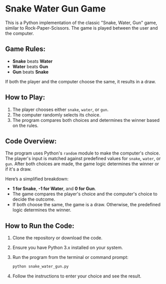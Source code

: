 # Snake Water Gun Game

This is a Python implementation of the classic "Snake, Water, Gun" game, similar to Rock-Paper-Scissors. The game is played between the user and the computer.

## Game Rules:
- **Snake** beats **Water**
- **Water** beats **Gun**
- **Gun** beats **Snake**

If both the player and the computer choose the same, it results in a draw.

## How to Play:
1. The player chooses either `snake`, `water`, or `gun`.
2. The computer randomly selects its choice.
3. The program compares both choices and determines the winner based on the rules.

## Code Overview:
The program uses Python's `random` module to make the computer's choice. The player's input is matched against predefined values for `snake`, `water`, or `gun`. After both choices are made, the game logic determines the winner or if it's a draw.

Here’s a simplified breakdown:
- **1 for Snake**, **-1 for Water**, and **0 for Gun**.
- The game compares the player's choice and the computer's choice to decide the outcome.
- If both choose the same, the game is a draw. Otherwise, the predefined logic determines the winner.

## How to Run the Code:
1. Clone the repository or download the code.
2. Ensure you have Python 3.x installed on your system.
3. Run the program from the terminal or command prompt:

    ```bash
    python snake_water_gun.py
    ```

4. Follow the instructions to enter your choice and see the result.
